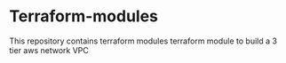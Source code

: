 # Terraform-modules
This repository contains terraform modules
terraform module to build a 3 tier aws network VPC
